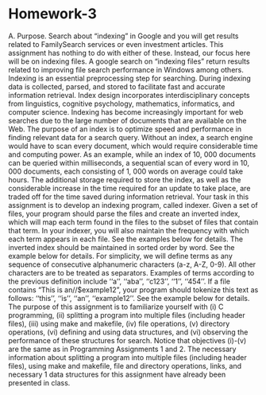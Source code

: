 # Homework-3

A. Purpose. Search about “indexing” in Google and you will get results related to FamilySearch
services or even investment articles. This assignment has nothing to do with either of these.
Instead, our focus here will be on indexing files. A google search on “indexing files” return results
related to improving file search performance in Windows among others. Indexing is an essential
preprocessing step for searching. During indexing data is collected, parsed, and stored to facilitate
fast and accurate information retrieval. Index design incorporates interdisciplinary concepts from
linguistics, cognitive psychology, mathematics, informatics, and computer science. Indexing has
become increasingly important for web searches due to the large number of documents that are
available on the Web.
The purpose of an index is to optimize speed and performance in finding relevant data for
a search query. Without an index, a search engine would have to scan every document, which
would require considerable time and computing power. As an example, while an index of 10, 000
documents can be queried within milliseconds, a sequential scan of every word in 10, 000 documents,
each consisting of 1, 000 words on average could take hours. The additional storage required to
store the index, as well as the considerable increase in the time required for an update to take
place, are traded off for the time saved during information retrieval.
Your task in this assignment is to develop an indexing program, called indexer. Given a set
of files, your program should parse the files and create an inverted index, which will map each
term found in the files to the subset of files that contain that term. In your indexer, you will also
maintain the frequency with which each term appears in each file. See the examples below for
details. The inverted index should be maintained in sorted order by word. See the example below
for details.
For simplicity, we will define terms as any sequence of consecutive alphanumeric characters (a-z,
A-Z, 0-9). All other characters are to be treated as separators. Examples of terms according to
the previous definition include ‘‘a’’, ‘‘aba’’, ‘‘c123’’, ‘‘1’’, ‘‘454’’. If a file contains
“This is an//$example12”, your program should tokenize this text as follows: ‘‘this’’, ‘‘is’’,
‘‘an’’, ‘‘example12’’. See the example below for details.
The purpose of this assignment is to familiarize yourself with (i) C programming, (ii) splitting a
program into multiple files (including header files), (iii) using make and makefile, (iv) file operations,
(v) directory operations, (vi) defining and using data structures, and (vi) observing the performance
of these structures for search. Notice that objectives (i)-(v) are the same as in Programming
Assignments 1 and 2. The necessary information about splitting a program into multiple files
(including header files), using make and makefile, file and directory operations, links, and necessary
1
data structures for this assignment have already been presented in class.
